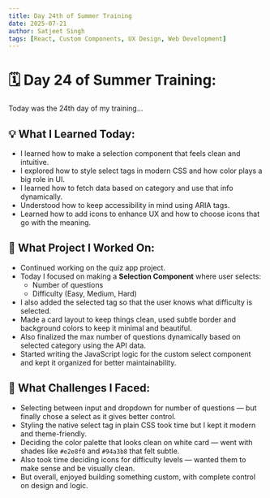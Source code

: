 ```yaml
---
title: Day 24th of Summer Training
date: 2025-07-21
author: Satjeet Singh
tags: [React, Custom Components, UX Design, Web Development]
---
```


# 🗓️ Day 24 of Summer Training:
Today was the 24th day of my training...

## 💡 What I Learned Today:
- I learned how to make a selection component that feels clean and intuitive.
- I explored how to style select tags in modern CSS and how color plays a big role in UI.
- I learned how to fetch data based on category and use that info dynamically.
- Understood how to keep accessibility in mind using ARIA tags.
- Learned how to add icons to enhance UX and how to choose icons that go with the meaning.

## 📝 What Project I Worked On:
- Continued working on the quiz app project.
- Today I focused on making a **Selection Component** where user selects:
  - Number of questions
  - Difficulty (Easy, Medium, Hard)
- I also added the selected tag so that the user knows what difficulty is selected.
- Made a card layout to keep things clean, used subtle border and background colors to keep it minimal and beautiful.
- Also finalized the max number of questions dynamically based on selected category using the API data.
- Started writing the JavaScript logic for the custom select component and kept it organized for better maintainability.

## 🎯 What Challenges I Faced:
- Selecting between input and dropdown for number of questions — but finally chose a select as it gives better control.
- Styling the native select tag in plain CSS took time but I kept it modern and theme-friendly.
- Deciding the color palette that looks clean on white card — went with shades like `#e2e8f0` and `#94a3b8` that felt subtle.
- Also took time deciding icons for difficulty levels — wanted them to make sense and be visually clean.
- But overall, enjoyed building something custom, with complete control on design and logic.

